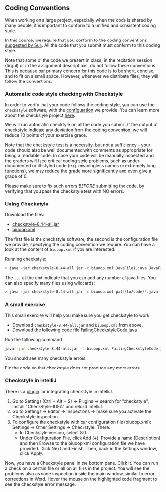 ## Coding Conventions

When working on a large project, especially when the code is shared by many people, it is important to conform to a unified and consistent coding style.

In this course, we require that you conform to the [coding conventions suggested by Sun](http://www.oracle.com/technetwork/java/codeconventions-150003.pdf).
All the code that you submit must conform to this coding style.

Note that some of the code we present in class, in the recitation session (tirgul) or in the assignment descriptions, do not follow these conventions.
This is because our primary concern for this code is to be short, concise, and to fit on a small space.  However, whenever we distribute files, they will follow the conventions.

### Automatic code style checking with Checkstyle

In order to verify that your code follows the coding style, you can use the `checkstyle` software, with the [configuration](data/checkstyle/biuoop.xml) we provide.
You can learn more about the checkstyle project [here](http://checkstyle.sourceforge.net/).

We will run automatic checktyle on all the code you submit. 
If the output of checkstyle indicate any deviation from the coding convention, 
we will reduce 10 points of your exercise grade. 

Note that the checkstyle test is a necessity, but not a sufficiency - 
your code should also be well documented with comments as appropriate for being a readable code. 
In case your code will be manually inspected and the graders will face
critical coding style problems, such as under-documented or ill-styled code (e.g. meaningless names or 
extremely long functions), we may reduce the grade more significantly and even give a grade of 0.  

Please make sure to fix such errors *BEFORE* submitting the code, by verifying that you pass 
the checkstyle test with NO errors.



### Using Checkstyle

Download the files:
* [checkstyle-8.44-all.jar](data/checkstyle/checkstyle-8.44-all.jar) 
* [biuoop.xml](data/checkstyle/biuoop.xml)

The first file is the checkstyle software, the second is the configuration file we provide, specifying the coding convention we require.
You can have a look at the content of `biuoop.xml` if you are interested.

Running checkstyle:
```bash
> java -jar checkstyle-8.44-all.jar -c biuoop.xml JavaFile1.java JavaFile2.java ...
```

The `...` at the end indicate that you can add any number of java files. You can also specify many files using wildcards:

```bash
> java -jar checkstyle-8.44-all.jar -c biuoop.xml path/to/code/*.java
```

### A small exercise

This small exercise will help you make sure you get checkstyle to work:

* Download `checkstyle-8.44-all.jar` and `biuoop.xml` from above.
* Download the following code file [FailingCheckstyleCode.java](data/checkstyle/FailingCheckstyleCode.java)

Run the following command
```bash
java -jar checkstyle-8.44-all.jar -c biuoop.xml FailingCheckstyleCode.java
```

You should see many checkstyle errors.

Fix the code so that checkstyle does not produce any more errors.

### Checkstyle in IntelliJ
There is a [plugin](https://plugins.jetbrains.com/plugin/1065-checkstyle-idea) for integrating checkstyle in IntelliJ.
1. Go to Settings (Ctrl + Alt + S) -> Plugins -> search for "checkstyle", install "CheckStyle-IDEA" and reload IntelliJ.
2. Go to Settings -> Editor -> Inspections -> make sure you activate the Checkstyle inspection
3. To configure the checkstyle with our configuration file (biuoop.xml): Settings -> Other Settings -> Checkstyle. There:
    - In Checkstyle version, select 8.0.
    - Under Configuration File, click Add (+). 
    Provide a name (Description) and then Browse to the biuoop.xml configuration file we have provided. 
    Click Next and Finish. Then, back in the Settings window, click Apply. 

Now, you have a Checkstyle panel in the bottom pane.
Click it. You can run a check on a certain file or all on all files in the project. 
You will see the problems also as code inspection inside the main window, 
similar to error corrections in Word. 
Hover the mouse on the highlighted code fragment to see the checkstyle error message.